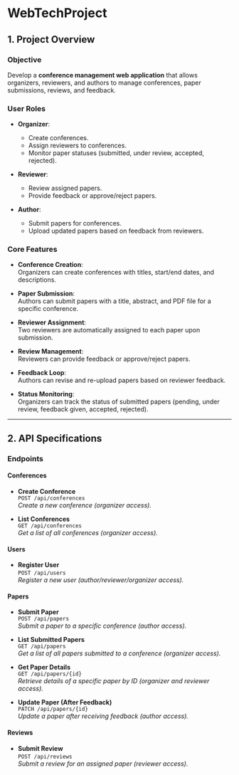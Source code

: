 # WebTechProject

## 1. Project Overview

### Objective
Develop a **conference management web application** that allows organizers, reviewers, and authors to manage conferences, paper submissions, reviews, and feedback.

### User Roles

- **Organizer**:  
  - Create conferences.
  - Assign reviewers to conferences.
  - Monitor paper statuses (submitted, under review, accepted, rejected).

- **Reviewer**:  
  - Review assigned papers.
  - Provide feedback or approve/reject papers.

- **Author**:  
  - Submit papers for conferences.
  - Upload updated papers based on feedback from reviewers.

### Core Features

- **Conference Creation**:  
  Organizers can create conferences with titles, start/end dates, and descriptions.

- **Paper Submission**:  
  Authors can submit papers with a title, abstract, and PDF file for a specific conference.

- **Reviewer Assignment**:  
  Two reviewers are automatically assigned to each paper upon submission.

- **Review Management**:  
  Reviewers can provide feedback or approve/reject papers.

- **Feedback Loop**:  
  Authors can revise and re-upload papers based on reviewer feedback.

- **Status Monitoring**:  
  Organizers can track the status of submitted papers (pending, under review, feedback given, accepted, rejected).

---

## 2. API Specifications

### Endpoints

#### **Conferences**
- **Create Conference**  
  `POST /api/conferences`  
  _Create a new conference (organizer access)._

- **List Conferences**  
  `GET /api/conferences`  
  _Get a list of all conferences (organizer access)._

#### **Users**
- **Register User**  
  `POST /api/users`  
  _Register a new user (author/reviewer/organizer access)._

#### **Papers**
- **Submit Paper**  
  `POST /api/papers`  
  _Submit a paper to a specific conference (author access)._

- **List Submitted Papers**  
  `GET /api/papers`  
  _Get a list of all papers submitted to a conference (organizer access)._

- **Get Paper Details**  
  `GET /api/papers/{id}`  
  _Retrieve details of a specific paper by ID (organizer and reviewer access)._

- **Update Paper (After Feedback)**  
  `PATCH /api/papers/{id}`  
  _Update a paper after receiving feedback (author access)._

#### **Reviews**
- **Submit Review**  
  `POST /api/reviews`  
  _Submit a review for an assigned paper (reviewer access)._